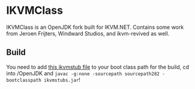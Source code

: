 # IKVMClass
IKVMClass is an OpenJDK fork built for IKVM.NET. Contains some work from Jeroen Frijters, Windward Studios, and ikvm-revived as well.
## Build
You need to add [this ikvmstub file](https://mega.nz/file/cqARyYSR#011dw2hXY-eHVU2-I8-3e9Yl39kB2FWnkp4_U4rLFMM) to your boot class path for the build, cd into /OpenJDK and ````javac -g:none -sourcepath sourcepath282 -bootclasspath ikvmstubs.jar````!
